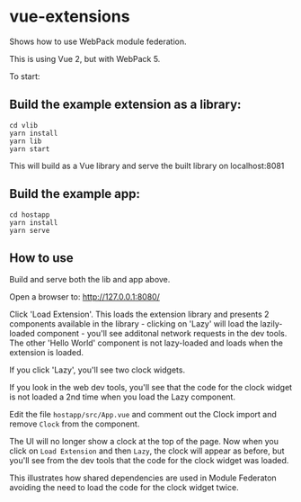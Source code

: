# vue-extensions

Shows how to use WebPack module federation.

This is using Vue 2, but with WebPack 5.

To start:


## Build the example extension as a library:

```
cd vlib
yarn install
yarn lib
yarn start
```

This will build as a Vue library and serve the built library on localhost:8081

## Build the example app:

```
cd hostapp
yarn install
yarn serve
```

## How to use

Build and serve both the lib and app above.

Open a browser to: http://127.0.0.1:8080/

Click 'Load Extension'. This loads the extension library and presents 2 components available in the library - clicking on 'Lazy' will load the lazily-loaded component - you'll see additonal network requests in the dev tools. The other 'Hello World' component is not lazy-loaded and loads when the extension is loaded.

If you click 'Lazy', you'll see two clock widgets.

If you look in the web dev tools, you'll see that the code for the clock widget is not loaded a 2nd time when you load the Lazy component.

Edit the file `hostapp/src/App.vue` and comment out the Clock import and remove `Clock` from the component.

The UI will no longer show a clock at the top of the page. Now when you click on `Load Extension` and then `Lazy`, the clock will appear as before, but you'll see from the dev tools that the code for the clock widget was loaded.

This illustrates how shared dependencies are used in Module Federaton avoiding the need to load the code for the clock widget twice.





